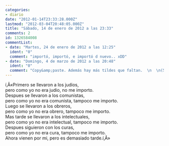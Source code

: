 ```yaml
---
categories:
- diario
date: "2012-01-14T23:33:28.000Z"
lastmod: "2012-03-04T20:48:05.000Z"
title: "Sábado, 14 de enero de 2012 a las 23:33"
comments: 2
id: 1326584008
commentList:
- date: "Martes, 24 de enero de 2012 a las 12:25"
  ident: "0"
  comment: "importó, importó, e importó d nuevo.. xDD"
- date: "Domingo, 4 de marzo de 2012 a las 20:48"
  ident: "0"
  comment: "Copy&amp;paste. Además hay más tildes que faltan.  \n  \n(50 caracteres)"
---
```


í‚Â«Primero se llevaron a los judios,  
pero como yo no era judio, no me importo.  
Despues se llevaron a los comunistas,  
pero como yo no era comunista, tampoco me importo.  
Luego se llevaron a los obreros,  
pero como yo no era obrero, tampoco me importo.  
Mas tarde se llevaron a los intelectuales,  
pero como yo no era intelectual, tampoco me importo.  
Despues siguieron con los curas,  
pero como yo no era cura, tampoco me importo.  
Ahora vienen por mi, pero es demasiado tarde.í‚Â»